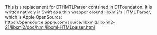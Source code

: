 This is a replacement for DTHMTLParser contained in DTFoundation. It is written natively in Swift as a thin wrapper around libxml2's HTML Parser, which is Apple OpenSource: https://opensource.apple.com/source/libxml2/libxml2-21/libxml2/doc/html/libxml-HTMLparser.html
